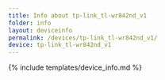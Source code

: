 ```yaml
---
title: Info about tp-link_tl-wr842nd_v1
folder: info
layout: deviceinfo
permalink: /devices/tp-link_tl-wr842nd_v1/
device: tp-link_tl-wr842nd_v1
---
```

{% include templates/device_info.md %}
